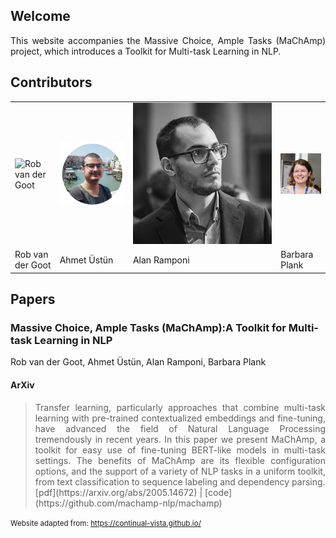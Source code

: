 ## Welcome

<div style="text-align: justify">
    This website accompanies the Massive Choice, Ample Tasks (MaChAmp) project, which introduces a Toolkit for Multi-task Learning in NLP. 
</div>


## Contributors

<table id='contributor-table'>
  <tr>
    <td>
      <img class="headshots" src='images/rob.jpb' alt='Rob van der Goot'>
    </td>
    <td>
      <img class="headshots" src='images/ahmet.jpg' alt='Ahmet Üstün'>
    </td>
    <td>
      <img class="headshots" src='images/alan.jpg' alt='Alan Ramponi'>
    </td>
    <td>
      <img class="headshots" src='images/barbara.jpg' alt='Barbara Plank'>
    </td>
  </tr>
  <tr>
    <td>
      <div class='names'>Rob van der Goot</div>
    </td>
    <td>
      <div class='names'>Ahmet Üstün</div>
    </td>
    <td>
      <div class='names'>Alan Ramponi</div>
    </td>
    <td>
      <div class='names'>Barbara Plank</div>
    </td>
  </tr>
</table>

## Papers

### Massive Choice, Ample Tasks (MaChAmp):A Toolkit for Multi-task Learning in NLP

Rob van der Goot, Ahmet Üstün, Alan Ramponi, Barbara Plank

#### ArXiv
<blockquote>
    <div style="text-align: justify">
        Transfer learning, particularly approaches that combine multi-task learning with pre-trained contextualized embeddings and fine-tuning, have advanced the field of Natural Language Processing tremendously in recent years. In this paper we present MaChAmp, a toolkit for easy use of fine-tuning BERT-like models in multi-task settings. The benefits of MaChAmp are its flexible configuration options, and the support of a variety of NLP tasks in a uniform toolkit, from text classification to sequence labeling and dependency parsing.
    </div> [pdf](https://arxiv.org/abs/2005.14672) | [code](https://github.com/machamp-nlp/machamp)
</blockquote>


<small>Website adapted from: <a href="https://continual-vista.github.io/">https://continual-vista.github.io/</a></small>


